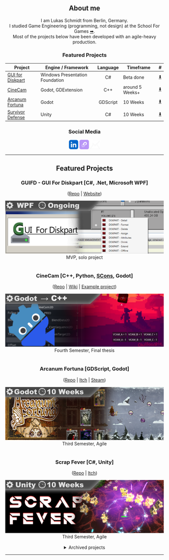 <div align="center">

  <h2>About me</h2>
  
  <p>
    I am Lukas Schmidt from Berlin, Germany.<br />
    I studied Game Engineering (programming, not design) at the School For Games <a href="https://www.school4games.net">➡</a>. <br />
    Most of the projects below have been developed with an agile-heavy production.<br />

<h3>Featured Projects</h3>

| Project | Engine / Framework | Language | Timeframe | # |
| --- | --- | :---: | --- | :---: |
| [GUI for Diskpart](https://github.com/LumiToad/GUIForDiskpart) | Windows Presentation Foundation | C# | Beta done | [⬇️](#guifd_anchor) |
| [CineCam](https://github.com/LumiToad/GDExtension_CineCam) | Godot, GDExtension | C++ | around 5 Weeks+ | [⬇️](#cinecam_anchor) |
| [Arcanum Fortuna](https://github.com/LumiToad/ArcanumFortuna) | Godot | GDScript | 10 Weeks | [⬇️](#arcanum_anchor) |
| [Survivor Defense](https://github.com/LumiToad/WorkingTitle-SurvivorDefense) | Unity | C# | 10 Weeks | [⬇️](#scrap_anchor) |
    
<h3>Social Media</h3>
    <a href="https://www.linkedin.com/in/lukas-schmidt-93b532256/"><img src="https://github.com/LumiToad/LumiToad/blob/main/img/icons/linkedin.webp" alt="LinkedIn" width="30" height="30"/></a>
    <a href="https://lnk.bio/LumiToad"><img src="https://github.com/LumiToad/LumiToad/blob/main/img/icons/link_bio.png" alt="LinkBio" width="30" height="30" /></a>
    <a href="mailto:Lukas-Schmidt1996@hotmail.com"><img src="https://github.com/LumiToad/LumiToad/blob/main/img/icons/email.png" alt="LinkBio" width="33" height="30" /></a>
  </p>

  <hr />

  <h2>Featured Projects</h2>

  <h3>GUIFD - GUI For Diskpart [C#, .Net, Microsoft WPF]</h3>
  <a name="guifd_anchor"></a>
  <p>
      (<a href="https://github.com/LumiToad/GUIForDiskpart">Repo</a> | 
      <a href="#">Website</a>)
  </p>
  <a href="https://github.com/LumiToad/GUIForDiskpart">
    <img src="https://github.com/LumiToad/LumiToad/blob/main/img/banner/github_gui_banner.png" />
  </a><br />
  MVP, solo project
  <br /><br />

  <h3>CineCam [C++, Python, <a href="https://scons.org">SCons</a>, Godot]</h3>
  <a name="cinecam_anchor"></a>
  <p>
      (<a href="https://github.com/LumiToad/GDExtension_CineCam">Repo</a> | 
      <a href="https://github.com/LumiToad/GDExtension_CineCam/wiki">Wiki</a> | 
      <a href="https://github.com/LumiToad/CineCam_Example">Example project</a>)
  </p>
  <a href="https://github.com/LumiToad/GDExtension_CineCam">
    <img src="https://github.com/LumiToad/GDExtension_CineCam/blob/main/images/github_cinecam_banner.png" />
  </a><br />
  Fourth Semester, Final thesis
  <br /><br />

  <h3>Arcanum Fortuna [GDScript, Godot]</h3>
  <a name="arcanum_anchor"></a>
  <p>
      (<a href="https://github.com/LumiToad/ArcanumFortuna">Repo</a> | 
      <a href="https://s4g.itch.io/arcanum-fortuna">Itch</a> | 
      <a href="https://store.steampowered.com/app/2852690/Arcanum_Fortuna/">Steam</a>)
  </p>
  <a href="https://github.com/LumiToad/ArcanumFortuna">
    <img src="https://github.com/LumiToad/LumiToad/blob/main/img/banner/github_arcanum_banner.png" />
  </a><br />
  Third Semester, Agile
  <br /><br />
  
  <h3>Scrap Fever [C#, Unity]</h3>
  <a name="scrap_anchor"></a>
  <p>
    (<a href="https://github.com/LumiToad/WorkingTitle-SurvivorDefense">Repo</a> | 
    <a href="https://s4g.itch.io/scrap-fever">Itch</a>)
  </p>
  <a href="https://github.com/LumiToad/WorkingTitle-SurvivorDefense">
  <img src="https://github.com/LumiToad/LumiToad/blob/main/img/banner/github_scrap_banner.png" />
  </a><br />
  Third Semester, Agile
  <br /><br />

  <!-- --------START OF EXPAND SECTION-------- -->
  <details> 
    <summary>Archived projects</summary>
    <p>
      <h2>School For Games</h2>
      <b>Important!</b> These are from my time in the School for Games.<br />
      My programming has improved since. However, these projects were agile team projects.<br />
      <h3>Brevity Of Gravity (First Semester)</h3>
      <a name="brevity_anchor"></a>
        <p>
          (<a href="https://github.com/LumiToad/BrevityOfGravity">Repo</a> | 
          <a href="https://brevity-of-gravity.school4games.net/">Website</a> | 
          <a href="https://s4g.itch.io/brevity-of-gravity">Itch</a>)
        </p>
      <a href="https://github.com/LumiToad/BrevityOfGravity">
      <img src="https://github.com/LumiToad/LumiToad/blob/main/img/banner/github_brevity_banner.png" />
      </a><br /><br />
      <h3>Hivebreaker (Second Semester)</h3>
      <p>
        (<a href="https://github.com/LumiToad/Hivebreaker">Repo</a> | 
        <a href="https://s4g.itch.io/hivebreaker">Itch</a>)
      </p>
      <a href="https://github.com/LumiToad/Hivebreaker">
      <img src="https://github.com/LumiToad/LumiToad/blob/main/img/banner/github_hivebreaker_banner.png" />
      </a><br /><br />
      <h3>Scrap Fever (Third Semester)</h3>
      <p>
        (<a href="https://github.com/LumiToad/WorkingTitle-SurvivorDefense">Repo</a> | 
        <a href="https://s4g.itch.io/scrap-fever">Itch</a>)
      </p>
      <a href="https://github.com/LumiToad/WorkingTitle-SurvivorDefense">
        <img src="https://github.com/LumiToad/LumiToad/blob/main/img/banner/github_scrap_banner.png" />
      </a>
      <h3>Clash of Words - Working Title</h3>
      <p>
        (<a href="https://github.com/LumiToad/ClashOfWords">Repo</a> | 
        <a href="#">Website</a>)
      </p>
      <a href="https://github.com/LumiToad/ClashOfWords">
      <img src="https://github.com/LumiToad/LumiToad/blob/main/img/banner/github_cow_banner.png" />
      </a>
    </p>
  </details>
 <!-- --------END OF EXPAND SECTION-------- -->

  <hr />
  
</div>
